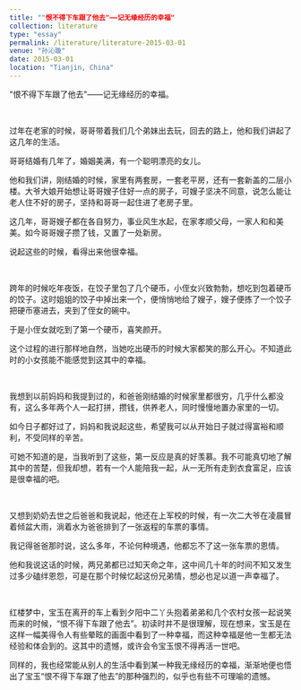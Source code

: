 ```yaml
---
title: ""恨不得下车跟了他去"——记无缘经历的幸福"
collection: literature
type: "essay"
permalink: /literature/literature-2015-03-01
venue: "孙沁璇"
date: 2015-03-01
location: "Tianjin, China"
---
```


"恨不得下车跟了他去"——记无缘经历的幸福。

<br>

过年在老家的时候，哥哥带着我们几个弟妹出去玩，回去的路上，他和我们讲起了这几年的生活。

哥哥结婚有几年了，婚姻美满，有一个聪明漂亮的女儿。

他和我们讲，刚结婚的时候，家里有两套房，一套老平房，还有一套新盖的二层小楼。大爷大娘开始想让哥哥嫂子住好一点的房子，可嫂子坚决不同意，说怎么能让老人住不好的房子，坚持和哥哥一起住进了老房子里。

这几年，哥哥嫂子都在各自努力，事业风生水起，在家孝顺父母，一家人和和美美。如今哥哥嫂子攒了钱，又置了一处新房。

说起这些的时候，看得出来他很幸福。

<br>

跨年的时候吃年夜饭，在饺子里包了几个硬币，小侄女兴致勃勃，想吃到包着硬币的饺子。这时姐姐的饺子中掉出来一个，便悄悄地给了嫂子，嫂子便拣了一个饺子把硬币塞进去，夹到了侄女的碗中。

于是小侄女就吃到了第一个硬币，喜笑颜开。

这个过程的进行那样地自然，当她吃出硬币的时候大家都笑的那么开心。不知道此时的小女孩能不能感觉到这其中的幸福。

<br>

我想到以前妈妈和我提到过的，和爸爸刚结婚的时候家里都很穷，几乎什么都没有，这么多年两个人一起打拼，攒钱，供养老人，同时慢慢地置办家里的一切。

如今日子都好过了，妈妈和我说起这些，希望我可以从开始日子就过得富裕和顺利，不受同样的辛苦。

可她不知道的是，当我听到了这些，第一反应是真的好羡慕。我不可能真切地了解其中的苦楚，但我却想，若有一个人能陪我一起，从一无所有走到衣食富足，应该是很幸福的吧。

<br>

又想到奶奶去世之后爸爸和我说起，他还在上军校的时候，有一次二大爷在凌晨冒着倾盆大雨，淌着水为爸爸排到了一张返程的车票的事情。

我记得爸爸那时说，这么多年，不论何种境遇，他都忘不了这一张车票的恩情。

他和我说这话的时候，两兄弟都已过知天命之年，这中间几十年的时间不知又发生过多少磕绊恩怨，可是在那个时候忆起这份兄弟情，想必也足以道一声幸福了。

<br>

红楼梦中，宝玉在离开的车上看到夕阳中二丫头抱着弟弟和几个农村女孩一起说笑而来的时候，“恨不得下车跟了他去”。初读时并不是很理解，现在想来，宝玉是在这样一幅美得令人有些晕眩的画面中看到了一种幸福，而这种幸福是他一生都无法经验和体会到的。这其中的遗憾，或许会令宝玉恨不得再活一世吧。

同样的，我也经常能从别人的生活中看到某一种我无缘经历的幸福，渐渐地便也悟出了宝玉“恨不得下车跟了他去”的那种强烈的，似乎也有些不可理喻的遗憾。